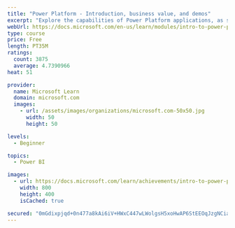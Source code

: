 ```yaml
---
title: "Power Platform - Introduction, business value, and demos"
excerpt: "Explore the capabilities of Power Platform applications, as seen in demonstrations and customer case studies."
webUrl: https://docs.microsoft.com/en-us/learn/modules/intro-to-power-platform-mba/
type: course
price: Free
length: PT35M
ratings:
  count: 3875
  average: 4.7390966
heat: 51

provider:
  name: Microsoft Learn
  domain: microsoft.com
  images:
    - url: /assets/images/organizations/microsoft.com-50x50.jpg
      width: 50
      height: 50

levels:
  - Beginner

topics:
  - Power BI

images:
  - url: https://docs.microsoft.com/learn/achievements/intro-to-power-platform-social.png
    width: 800
    height: 400
    isCached: true

secured: "0mGdixpjqd+0n477a8kAi6iV+HWxC447wLWolgsH5xoHwAP6StEEOqJzgNCiascSatTZgHmYKkr/s/KXMrCsWcn6URIQtfbPftQ+C8Yh+ilbDF/wEfuFD7bpnyZsFUwWIlFMKYZuDuPjaQGdZ7es419efbZvIZjUiSJUElhv8VW8S2oNt+YNeiIUuO82oAnhuSAnHZs4WrKqxCuvOAT4GRFH7JkeamyTCNi/SxhIOR+bZoX0+9OkzzENsACWHkXCQULsFF28xU6m8DEkVu0yhQfX62Fsr8fMQXT4M52u3ZPtT6X/Z+Dbpkhk+AHpvsG05NyKWmFHq/pTWI812/HOaxIYSB+aVm/tF2awnWw5xL2jPNrCY7c7l4yWwp3+I6aQAq7htzznrDWgj45hEfrbI58oFgEf15sCPP1WIw9cecg=;74oqgnilMiEtes+zQYQs0g=="
---
```


